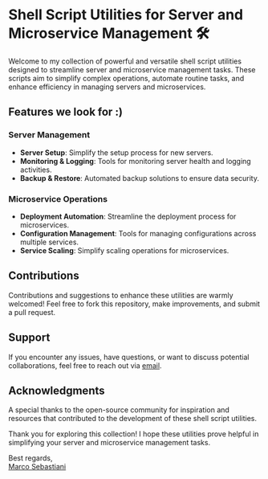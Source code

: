 # Shell Script Utilities for Server and Microservice Management 🛠️

Welcome to my collection of powerful and versatile shell script utilities designed to streamline server and microservice management tasks. These scripts aim to simplify complex operations, automate routine tasks, and enhance efficiency in managing servers and microservices.

## Features we look for :)

### Server Management
- **Server Setup**: Simplify the setup process for new servers.
- **Monitoring & Logging**: Tools for monitoring server health and logging activities.
- **Backup & Restore**: Automated backup solutions to ensure data security.

### Microservice Operations
- **Deployment Automation**: Streamline the deployment process for microservices.
- **Configuration Management**: Tools for managing configurations across multiple services.
- **Service Scaling**: Simplify scaling operations for microservices.

## Contributions

Contributions and suggestions to enhance these utilities are warmly welcomed! Feel free to fork this repository, make improvements, and submit a pull request.

## Support

If you encounter any issues, have questions, or want to discuss potential collaborations, feel free to reach out via [email](mailto:msebastiani93@gmail.com).

## Acknowledgments

A special thanks to the open-source community for inspiration and resources that contributed to the development of these shell script utilities.

Thank you for exploring this collection! I hope these utilities prove helpful in simplifying your server and microservice management tasks.

Best regards,  
[Marco Sebastiani](https://www.linkedin.com/in/marco-sebastiani-123520b9/)
